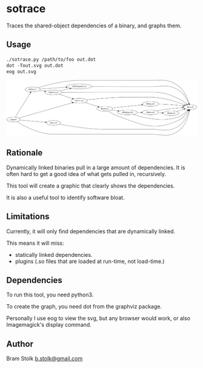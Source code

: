 # sotrace
Traces the shared-object dependencies of a binary, and graphs them.

## Usage

```
./sotrace.py /path/to/foo out.dot
dot -Tout.svg out.dot
eog out.svg
```

![example output](images/out-glxgears.svg "glxgears dependencies")

## Rationale

Dynamically linked binaries pull in a large amount of dependencies.
It is often hard to get a good idea of what gets pulled in, recursively.

This tool will create a graphic that clearly shows the dependencies.

It is also a useful tool to identify software bloat.

## Limitations

Currently, it will only find dependencies that are dynamically linked.

This means it will miss:
 * statically linked dependencies.
 * plugins (.so files that are loaded at run-time, not load-time.)

## Dependencies

To run this tool, you need python3.

To create the graph, you need dot from the graphviz package.

Personally I use eog to view the svg, but any browser would work, or also Imagemagick's display command.

## Author

Bram Stolk b.stolk@gmail.com

